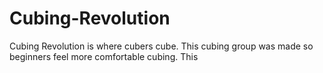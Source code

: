 # Cubing-Revolution
Cubing Revolution is where cubers cube. This cubing group was made so beginners feel more comfortable cubing. This
